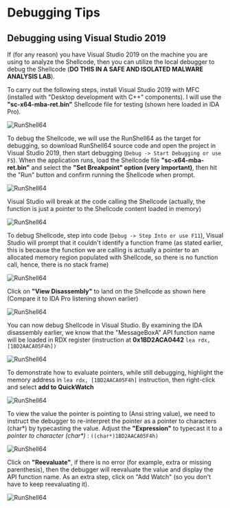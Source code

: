 # Debugging Tips

## Debugging using Visual Studio 2019

If (for any reason) you have Visual Studio 2019 on the machine you are using to analyze the Shellcode, then you can utilize the local debugger to debug the Shellcode (**DO THIS IN A SAFE AND ISOLATED MALWARE ANALYSIS LAB**).

To carry out the following steps, install Visual Studio 2019 with MFC (installed with "Desktop development with C++" components). I will use the **"sc-x64-mba-ret.bin"** Shellcode file for testing (shown here loaded in IDA Pro).

![RunShell64](https://github.com/nshalabi/RunShell64/blob/master/Art/0.PNG "RunShell64")

To debug the Shellcode, we will use the RunShell64 as the target for debugging, so download RunShell64 source code and open the project in Visual Studio 2019, then start debugging (`Debug -> Start Debugging or use F5`). When the application runs, load the Shellcode file **"sc-x64-mba-ret.bin"** and select the **"Set Breakpoint" option (very important)**, then hit the "Run" button and confirm running the Shellcode when prompt.

![RunShell64](https://github.com/nshalabi/RunShell64/blob/master/Art/1.PNG "RunShell64")

Visual Studio will break at the code calling the Shellcode (actually, the function is just a pointer to the Shellcode content loaded in memory)

![RunShell64](https://github.com/nshalabi/RunShell64/blob/master/Art/2.PNG "RunShell64")

To debug Shellcode, step into code (`Debug -> Step Into or use F11`), Visual Studio will prompt that it couldn't identify a function frame (as stated earlier, this is because the function we are calling is actually a pointer to an allocated memory region populated with Shellcode, so there is no function call, hence, there is no stack frame)

![RunShell64](https://github.com/nshalabi/RunShell64/blob/master/Art/3.PNG "RunShell64")

Click on **"View Disassembly"** to land on the Shellcode as shown here (Compare it to IDA Pro listening shown earlier)

![RunShell64](https://github.com/nshalabi/RunShell64/blob/master/Art/4.PNG "RunShell64")

You can now debug Shellcode in Visual Studio. By examining the IDA disassembly earlier, we know that the "MessageBoxA" API function name will be loaded in RDX register (instruction at **0x1BD2ACA0442** `lea rdx, [1BD2AACA05F4h])`

![RunShell64](https://github.com/nshalabi/RunShell64/blob/master/Art/5.PNG "RunShell64")

To demonstrate how to evaluate pointers, while still debugging, highlight the memory address in `lea rdx, [1BD2AACA05F4h]` instruction, then right-click and select **add to QuickWatch**

![RunShell64](https://github.com/nshalabi/RunShell64/blob/master/Art/6.PNG "RunShell64")

To view the value the pointer is pointing to (Ansi string value), we need to instruct the debugger to re-interpret the pointer as a pointer to characters (char*) by typecasting the value. 
Adjust the **"Expression"** to typecast it to a *pointer to character (char\*)* : `((char*)1BD2AACA05F4h)`

![RunShell64](https://github.com/nshalabi/RunShell64/blob/master/Art/7.PNG "RunShell64")

Click on **"Reevaluate"**, if there is no error (for example, extra or missing parenthesis), then the debugger will reevaluate the value and display the API function name. As an extra step, click on "Add Watch" (so you don't have to keep reevaluating it).

![RunShell64](https://github.com/nshalabi/RunShell64/blob/master/Art/8.PNG "RunShell64")

